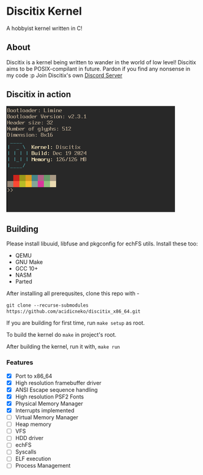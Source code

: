 # Discitix Kernel

A hobbyist kernel written in C!

## About
Discitix is a kernel being written to wander in the world of low level!
Discitix aims to be POSIX-compilant in future.
Pardon if you find any nonsense in my code :p
Join Discitix's own [Discord Server](https://discord.gg/6a9C3r2fGU)

## Discitix in action

![Settings Window](https://raw.githubusercontent.com/acidicneko/discitix_x86_64/main/images/kernel.png)

## Building
Please install libuuid, libfuse and pkgconfig for echFS utils.
Install these too:
- QEMU
- GNU Make
- GCC 10+
- NASM
- Parted

After installing all prerequsites, clone this repo with -
```
git clone --recurse-submodules https://github.com/acidicneko/discitix_x86_64.git
```
If you are building for first time, run `make setup` as root.

To build the kernel do `make` in project's root.

After building the kernel, run it with, `make run`

### Features
- [x] Port to x86_64
- [x] High resolution framebuffer driver
- [x] ANSI Escape sequence handling
- [x] High resolution PSF2 Fonts
- [x] Physical Memory Manager
- [x] Interrupts implemented
- [ ] Virtual Memory Manager
- [ ] Heap memory
- [ ] VFS
- [ ] HDD driver
- [ ] echFS
- [ ] Syscalls
- [ ] ELF execution
- [ ] Process Management
